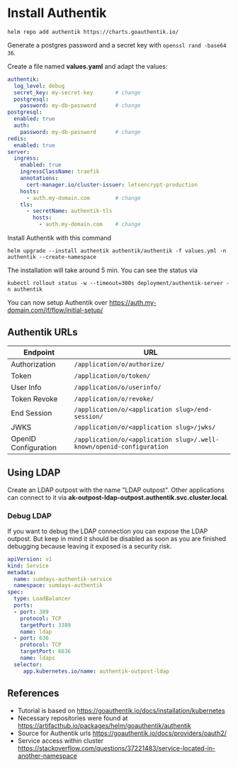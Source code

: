 # Install Authentik


```
helm repo add authentik https://charts.goauthentik.io/
```

Generate a postgres password and a secret key with
```openssl rand -base64 36```.

Create a file named **values.yaml** and adapt the values:


```yaml
authentik:
  log_level: debug
  secret_key: my-secret-key       # change
  postgresql:
    password: my-db-password      # change
postgresql:
  enabled: true
  auth:
    password: my-db-password      # change
redis:
  enabled: true
server:
  ingress:
    enabled: true
    ingressClassName: traefik
    annotations:
      cert-manager.io/cluster-issuer: letsencrypt-production
    hosts:
      - auth.my-domain.com        # change
    tls:
      - secretName: authentik-tls
        hosts:
          - auth.my-domain.com    # change
```

Install Authentik with this command
```
helm upgrade --install authentik authentik/authentik -f values.yml -n authentik --create-namespace
```

The installation will take around 5 min. You can see the status via
```
kubectl rollout status -w --timeout=300s deployment/authentik-server -n authentik
```


You can now setup Authentik over https://auth.my-domain.com/if/flow/initial-setup/

## Authentik URLs

| Endpoint             | URL                                                                  |
| -------------------- | -------------------------------------------------------------------- |
| Authorization        | `/application/o/authorize/`                                          |
| Token                | `/application/o/token/`                                              |
| User Info            | `/application/o/userinfo/`                                           |
| Token Revoke         | `/application/o/revoke/`                                             |
| End Session          | `/application/o/<application slug>/end-session/`                     |
| JWKS                 | `/application/o/<application slug>/jwks/`                            |
| OpenID Configuration | `/application/o/<application slug>/.well-known/openid-configuration` |

## Using LDAP
Create an LDAP outpost with the name "LDAP outpost".
Other applications can connect to it via **ak-outpost-ldap-outpost.authentik.svc.cluster.local**. 

### Debug LDAP
If you want to debug the LDAP connection you can expose the LDAP outpost. But keep in mind it should be disabled as soon as you are finished debugging because leaving it exposed is a security risk.

```yaml
apiVersion: v1
kind: Service
metadata:
  name: sumdays-authentik-service
  namespace: sumdays-authentik
spec:
  type: LoadBalancer
  ports:
  - port: 389
    protocol: TCP
    targetPort: 3389
    name: ldap
  - port: 636
    protocol: TCP
    targetPort: 6636
    name: ldaps
  selector:
     app.kubernetes.io/name: authentik-outpost-ldap
```

## References
* Tutorial is based on https://goauthentik.io/docs/installation/kubernetes
* Necessary repositories were found at https://artifacthub.io/packages/helm/goauthentik/authentik
* Source for Authentik urls https://goauthentik.io/docs/providers/oauth2/
* Service access within cluster https://stackoverflow.com/questions/37221483/service-located-in-another-namespace
